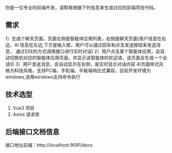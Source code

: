 你是一位专业的前端开发，请帮我根据下列信息来生成对应的前端项目代码。

## 需求

1）生成个聊天页面，页面左侧是智能体应用列表，右侧是聊天页面(用户信息在右边，AI 信息在左边,下方是输入框，用户可以通过回车和点击发送按钮来发送消息，
通过SSE的方式调用接口进行实时对话)
2）用户点击某个智能体应用，会自动切换到对应的智能体应用页面，并显示该智能体的欢迎语，该页面会生成一个会话ID
3）用户发送消息，会自动显示在右侧，是实时显示对话内容 
4)页面样式风格为科技风格，支持PC端、手机端、平板端响应式兼容，目前开发环境为windows,该用windows支持命令执行
 

## 技术选型

1. Vue3 项目
2. Axios 请求库

## 后端接口文档信息

接口地址前缀：http://localhost:9091/docs